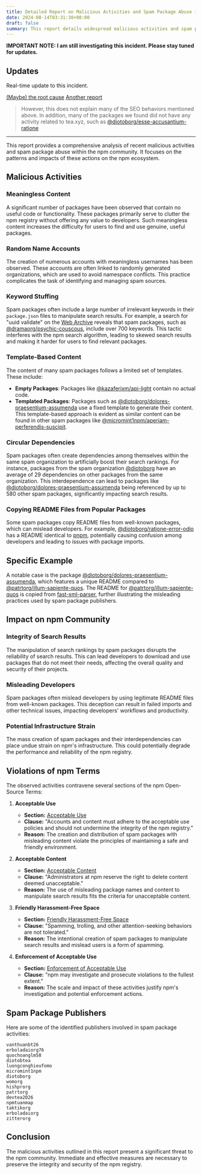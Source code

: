 ```yaml
---
title: Detailed Report on Malicious Activities and Spam Package Abuse in npm Community
date: 2024-08-14T03:31:38+08:00
draft: false
summary: This report details widespread malicious activities and spam package abuse within the npm community.
---
```


**IMPORTANT NOTE: I am still investigating this incident. Please stay tuned for updates.**

## Updates

Real-time update to this incident.

[(Maybe) the root cause](https://www.web3isgoinggreat.com/single/teaxyz-causes-open-source-software-spam-problems-again)
[Another report](https://blog.phylum.io/digital-detritus-unintended-consequences-of-open-source-sustainability-platforms/)

> However, this does not explain many of the SEO behaviors mentioned above. In addition, many of the packages we found did not have any activity related to tea.xyz, such as [@diotoborg/esse-accusantium-ratione](https://www.npmjs.com/package/@diotoborg/esse-accusantium-ratione)

---

This report provides a comprehensive analysis of recent malicious activities and spam package abuse within the npm community. It focuses on the patterns and impacts of these actions on the npm ecosystem.

## Malicious Activities

### Meaningless Content

A significant number of packages have been observed that contain no useful code or functionality. These packages primarily serve to clutter the npm registry without offering any value to developers. Such meaningless content increases the difficulty for users to find and use genuine, useful packages.

### Random Name Accounts

The creation of numerous accounts with meaningless usernames has been observed. These accounts are often linked to randomly generated organizations, which are used to avoid namespace conflicts. This practice complicates the task of identifying and managing spam sources.

### Keyword Stuffing

Spam packages often include a large number of irrelevant keywords in their `package.json` files to manipulate search results. For example, a search for "uuid validate" on the [Web Archive](https://web.archive.org/web/20240813180911/https://www.npmjs.com/search?q=uuid%20validate) reveals that spam packages, such as [@dramaorg/psychic-couscous](https://www.npmjs.com/package/@dramaorg/psychic-couscous), include over 700 keywords. This tactic interferes with the npm search algorithm, leading to skewed search results and making it harder for users to find relevant packages.

### Template-Based Content

The content of many spam packages follows a limited set of templates. These include:

- **Empty Packages**: Packages like [@kazaferixm/api-light](https://www.npmjs.com/package/@kazaferixm/api-light) contain no actual code.
- **Templated Packages**: Packages such as [@diotoborg/dolores-praesentium-assumenda](https://www.npmjs.com/package/@diotoborg/dolores-praesentium-assumenda) use a fixed template to generate their content. This template-based approach is evident as similar content can be found in other spam packages like [@micromint1npm/aperiam-perferendis-suscipit](https://www.npmjs.com/package/@micromint1npm/aperiam-perferendis-suscipit).

### Circular Dependencies

Spam packages often create dependencies among themselves within the same spam organization to artificially boost their search rankings. For instance, packages from the spam organization [@diotoborg](https://www.npmjs.com/org/diotoborg) have an average of 29 dependencies on other packages from the same organization. This interdependence can lead to packages like [@diotoborg/dolores-praesentium-assumenda](https://www.npmjs.com/package/@diotoborg/dolores-praesentium-assumenda) being referenced by up to 580 other spam packages, significantly impacting search results.

### Copying README Files from Popular Packages

Some spam packages copy README files from well-known packages, which can mislead developers. For example, [@diotoborg/ratione-error-odio](https://www.npmjs.com/package/@diotoborg/ratione-error-odio) has a README identical to [pnpm](https://www.npmjs.com/package/pnpm), potentially causing confusion among developers and leading to issues with package imports.

## Specific Example

A notable case is the package [@diotoborg/dolores-praesentium-assumenda](https://www.npmjs.com/package/@diotoborg/dolores-praesentium-assumenda), which features a unique README compared to [@patrtorg/illum-sapiente-quos](https://www.npmjs.com/package/@patrtorg/illum-sapiente-quos). The README for [@patrtorg/illum-sapiente-quos](https://www.npmjs.com/package/@patrtorg/illum-sapiente-quos) is copied from [fast-xml-parser](https://www.npmjs.com/package/fast-xml-parser), further illustrating the misleading practices used by spam package publishers.

## Impact on npm Community

### Integrity of Search Results

The manipulation of search rankings by spam packages disrupts the reliability of search results. This can lead developers to download and use packages that do not meet their needs, affecting the overall quality and security of their projects.

### Misleading Developers

Spam packages often mislead developers by using legitimate README files from well-known packages. This deception can result in failed imports and other technical issues, impacting developers' workflows and productivity.

### Potential Infrastructure Strain

The mass creation of spam packages and their interdependencies can place undue strain on npm's infrastructure. This could potentially degrade the performance and reliability of the npm registry.

## Violations of npm Terms

The observed activities contravene several sections of the npm Open-Source Terms:

1. **Acceptable Use**  
   - **Section:** [Acceptable Use](https://docs.npmjs.com/policies/open-source-terms#acceptable-use)
   - **Clause:** "Accounts and content must adhere to the acceptable use policies and should not undermine the integrity of the npm registry."
   - **Reason:** The creation and distribution of spam packages with misleading content violate the principles of maintaining a safe and friendly environment.

2. **Acceptable Content**  
   - **Section:** [Acceptable Content](https://docs.npmjs.com/policies/open-source-terms#acceptable-content)
   - **Clause:** "Administrators at npm reserve the right to delete content deemed unacceptable."
   - **Reason:** The use of misleading package names and content to manipulate search results fits the criteria for unacceptable content.

3. **Friendly Harassment-Free Space**  
   - **Section:** [Friendly Harassment-Free Space](https://docs.npmjs.com/policies/conduct#friendly-harassment-free-space)
   - **Clause:** "Spamming, trolling, and other attention-seeking behaviors are not tolerated."
   - **Reason:** The intentional creation of spam packages to manipulate search results and mislead users is a form of spamming.

4. **Enforcement of Acceptable Use**  
   - **Section:** [Enforcement of Acceptable Use](https://docs.npmjs.com/policies/open-source-terms#enforcement-of-acceptable-use)
   - **Clause:** "npm may investigate and prosecute violations to the fullest extent."
   - **Reason:** The scale and impact of these activities justify npm's investigation and potential enforcement actions.

## Spam Package Publishers

Here are some of the identified publishers involved in spam package activities:

```text
vanthuanbt26
erboladaiorg76
quochoanglm58
diotobtea
luongconghieufomo
micromint1npm
diotoborg
womorg
hishprorg
patrtorg
devtea2026
npmtuanmap
taktikorg
erboladaiorg
zitterorg
```

## Conclusion

The malicious activities outlined in this report present a significant threat to the npm community. Immediate and effective measures are necessary to preserve the integrity and security of the npm registry.
